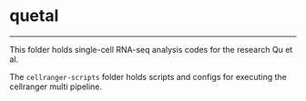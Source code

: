 # quetal

---

This folder holds single-cell RNA-seq analysis codes for the research Qu et al.  

The `cellranger-scripts` folder holds scripts and configs for executing the cellranger multi pipeline.

